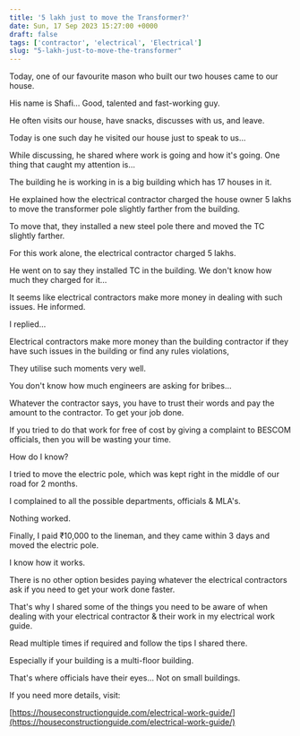 ```yaml
---
title: '5 lakh just to move the Transformer?'
date: Sun, 17 Sep 2023 15:27:00 +0000
draft: false
tags: ['contractor', 'electrical', 'Electrical']
slug: "5-lakh-just-to-move-the-transformer"
---
```


Today, one of our favourite mason who built our two houses came to our house.

His name is Shafi… Good, talented and fast-working guy.

He often visits our house, have snacks, discusses with us, and leave.

Today is one such day he visited our house just to speak to us…

While discussing, he shared where work is going and how it's going. One thing that caught my attention is…

The building he is working in is a big building which has 17 houses in it.

He explained how the electrical contractor charged the house owner 5 lakhs to move the transformer pole slightly farther from the building.

To move that, they installed a new steel pole there and moved the TC slightly farther.

For this work alone, the electrical contractor charged 5 lakhs.

He went on to say they installed TC in the building. We don't know how much they charged for it…

It seems like electrical contractors make more money in dealing with such issues. He informed.

I replied…

Electrical contractors make more money than the building contractor if they have such issues in the building or find any rules violations,

They utilise such moments very well.

You don't know how much engineers are asking for bribes…

Whatever the contractor says, you have to trust their words and pay the amount to the contractor. To get your job done.

If you tried to do that work for free of cost by giving a complaint to BESCOM officials, then you will be wasting your time.

How do I know?

I tried to move the electric pole, which was kept right in the middle of our road for 2 months.

I complained to all the possible departments, officials & MLA's.

Nothing worked.

Finally, I paid ₹10,000 to the lineman, and they came within 3 days and moved the electric pole.

I know how it works.

There is no other option besides paying whatever the electrical contractors ask if you need to get your work done faster.

That's why I shared some of the things you need to be aware of when dealing with your electrical contractor & their work in my electrical work guide.

Read multiple times if required and follow the tips I shared there.

Especially if your building is a multi-floor building.

That's where officials have their eyes… Not on small buildings.

If you need more details, visit:

[https://houseconstructionguide.com/electrical-work-guide/](https://houseconstructionguide.com/electrical-work-guide/)